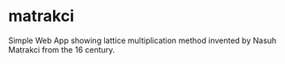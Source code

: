 # matrakci
Simple Web App showing lattice multiplication method invented by Nasuh Matrakci from the 16 century.
